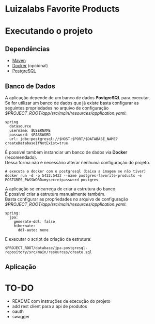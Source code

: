 # Luizalabs Favorite Products

# Executando o projeto

## Dependências

- [Maven](https://maven.apache.org/)
- [Docker](https://www.docker.com/) (opcional)
- [PostgreSQL](https://www.postgresql.org/)

## Banco de Dados

A aplicação depende de um banco de dados **PostgreSQL** para executar.  
Se for utilizar um banco de dados que já existe basta configurar as seguintes propriedades no arquivo de configuração *$PROJECT_ROOT/app/src/main/resources/application.yaml*:

```
spring
  datasource
  username: $USERNAME
  password: $PASSWORD
  url: jdbc:postgresql://$HOST:$PORT/$DATABASE_NAME?createDatabaseIfNotExist=true
```

É possível também instanciar um banco de dados via **Docker** (recomendado).  
Dessa forma não é necessário alterar nenhuma configuração do projeto.  

```
# executa o docker com o postgresql (baixa a imagem se não tiver)
docker run -d -p 5432:5432 --name postgres-favorite-products -e POSTGRES_PASSWORD=mysecretpassword postgres
```

A aplicação se encarrega de criar a estrutura do banco.  
É possível criar a estrutura manualmente também.  
Basta configurar as propriedades no arquivo de configuração *$PROJECT_ROOT/app/src/main/resources/application.yaml*:

```
spring:
  jpa:
    generate-ddl: false
    hibernate:
      ddl-auto: none
```

E executar o script de criação da estrutura:  
```
$PROJECT_ROOT/database/jpa-postgresql-repository/src/main/resources/create.sql
```

## Aplicação


# TO-DO

- README com instruções de execução do projeto
- add rest client para a api de produtos
- oauth
- swagger

